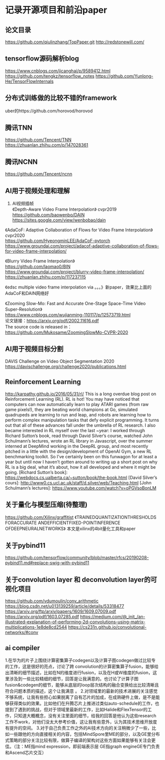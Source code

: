 # 记录开源项目和前沿paper   

## 论文目录
https://github.com/qiulinzhang/TopPaper.git
http://redstonewill.com/

## tensorflow源码解析blog
https://www.cnblogs.com/jicanghai/p/9589412.html
https://github.com/tengkz/tensorflow_notes
https://github.com/Yunlong-He/TensorFlowInternals

## 分布式训练做的比较不错的framework
uber的https://github.com/horovod/horovod
  
## 腾讯TNN  
https://github.com/Tencent/TNN   
https://zhuanlan.zhihu.com/p/147028361   
  
## 腾讯NCNN   
https://github.com/Tencent/ncnn   
  
## AI用于视频处理和理解   
1. AI视频插帧   
《Depth-Aware Video Frame Interpolation》 cvpr2019   
https://github.com/baowenbo/DAIN   
https://sites.google.com/view/wenbobao/dain   
  
《AdaCoF: Adaptive Collaboration of Flows for Video Frame Interpolation》cvpr2020   
https://github.com/HyeongminLEE/AdaCoF-pytorch   
https://www.groundai.com/project/adacof-adaptive-collaboration-of-flows-for-video-frame-interpolation/   
  
《Blurry Video Frame Interpolation》  
https://github.com/laomao0/BIN   
https://www.groundai.com/project/blurry-video-frame-interpolation/   
https://zhuanlan.zhihu.com/p/117237115   
  
《edsc multiple video frame interpolation via 。。。》新paper，效果比上面的AdaCoF和DAIN网络好   
  
《Zooming Slow-Mo:  Fast and Accurate One-Stage Space-Time Video Super-Resolution》  
https://www.cnblogs.com/wujianming-110117/p/12573719.html   
论文链接：https://arxiv.org/pdf/2002.11616.pdf   
The source code is released in：https://github.com/Mukosame/ZoomingSlowMo-CVPR-2020   
  
## AI用于视频目标分割
DAVIS Challenge on Video Object Segmentation 2020
https://davischallenge.org/challenge2020/publications.html


## Reinforcement Learning 
http://karpathy.github.io/2016/05/31/rl/
This is a long overdue blog post on Reinforcement Learning (RL). RL is hot! You may have noticed that computers can now automatically learn to play ATARI games (from raw game pixels!), they are beating world champions at Go, simulated quadrupeds are learning to run and leap, and robots are learning how to perform complex manipulation tasks that defy explicit programming. It turns out that all of these advances fall under the umbrella of RL research. I also became interested in RL myself over the last ~year: I worked through Richard Sutton’s book, read through David Silver’s course, watched John Schulmann’s lectures, wrote an RL library in Javascript, over the summer interned at DeepMind working in the DeepRL group, and most recently pitched in a little with the design/development of OpenAI Gym, a new RL benchmarking toolkit. So I’ve certainly been on this funwagon for at least a year but until now I haven’t gotten around to writing up a short post on why RL is a big deal, what it’s about, how it all developed and where it might be going.
[Richard Sutton’s book]: https://webdocs.cs.ualberta.ca/~sutton/book/the-book.html
[David Silver’s cours]: http://www0.cs.ucl.ac.uk/staff/d.silver/web/Teaching.html
[John Schulmann’s lectures]: https://www.youtube.com/watch?v=oPGVsoBonLM


## 关于量化与模型压缩(待整理)
https://github.com/Xilinx/graffitist
《TRAINEDQUANTIZATIONTHRESHOLDS FORACCURATE ANDEFFICIENTFIXED-POINTINFERENCE OFDEEPNEURALNETWORKS》
本文是xilinx的4bit量化工具和paper

## 关于pybind11
https://github.com/tensorflow/community/blob/master/rfcs/20190208-pybind11.md#replace-swig-with-pybind11

## 关于convolution layer 和 deconvolution layer的可视化项目
https://github.com/vdumoulin/conv_arithmetic
https://blog.csdn.net/u013139259/article/details/53318477
https://arxiv.org/ftp/arxiv/papers/1609/1609.07009.pdf
https://arxiv.org/pdf/1603.07285.pdf
https://medium.com/@_init_/an-illustrated-explanation-of-performing-2d-convolutions-using-matrix-multiplications-1e8de8cd2544
https://cs231n.github.io/convolutional-networks/#conv

## ai compiler
1.在华为的片子上围绕计算密集算子codegen以及计算子图codegen做过比较专的工作，这是很好的亮点，讨论了跨 convolution的计算密集算子fusion，能够给出清晰的细节描述，比如在N的维度进行fusion，以及在H或W维度的fusion，这里涉及到一些比较精细的细节，回答是让我满意的。也讨论了计算子图fusion&codegen的细节，能够从底层的loop层次结构的融合变换给出比较清晰且符合问题本质的描述，这个让我满意 。
2.对领域里的最新的技术进展的关注感觉不够系统，让我有些担心如果脱离了自有芯片的加成，在成熟硬件上做，是不是能够获得类似的效果。比如他们在升腾芯片上推进过类似auto-schedule的工作，也提到了遇到的挑战，但对于领域里最新的工作，比如Halide和FlexTensor的工作，只知道大概概念，没有关注里面的细节，给我的回答是他认为这些research工作不work，对他们没太大参考价值，这让我有些意外，认为其技术思维开放度有提升的空间。
3.对于自己负责工作之外的AI技术方向的关注稍微少了一些，比如一些跟他的方向直接相关的内容，包括MindSpore里ME的部分，以及GE里分布式策略的部分关注比较有限，做算子编译的架构对这些方面如果能够有关注会更佳。（注：ME指mind expression，即前端表示层 GE指graph engineGE专门负责和Ascend芯片交互）
